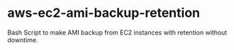 # aws-ec2-ami-backup-retention
Bash Script to make AMI backup from EC2 instances with retention without downtime.
